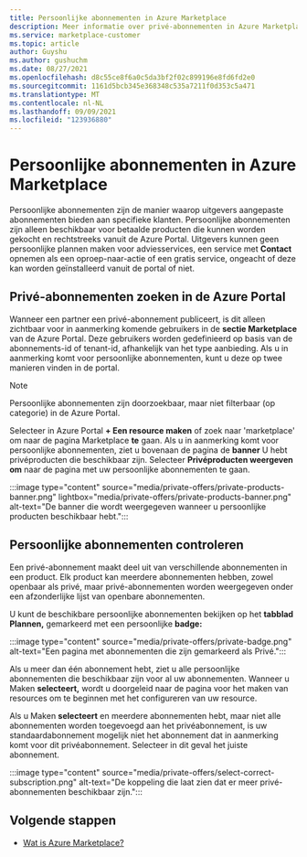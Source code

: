 ```yaml
---
title: Persoonlijke abonnementen in Azure Marketplace
description: Meer informatie over privé-abonnementen in Azure Marketplace.
ms.service: marketplace-customer
ms.topic: article
author: Guyshu
ms.author: gushuchm
ms.date: 08/27/2021
ms.openlocfilehash: d8c55ce8f6a0c5da3bf2f02c899196e8fd6fd2e0
ms.sourcegitcommit: 1161d5bcb345e368348c535a7211f0d353c5a471
ms.translationtype: MT
ms.contentlocale: nl-NL
ms.lasthandoff: 09/09/2021
ms.locfileid: "123936880"
---
```

# <a name="private-plans-in-azure-marketplace"></a>Persoonlijke abonnementen in Azure Marketplace

Persoonlijke abonnementen zijn de manier waarop uitgevers aangepaste abonnementen bieden aan specifieke klanten. Persoonlijke abonnementen zijn alleen beschikbaar voor betaalde producten die kunnen worden gekocht en rechtstreeks vanuit de Azure Portal. Uitgevers kunnen geen persoonlijke plannen maken voor adviesservices, een service met **Contact** opnemen als een oproep-naar-actie of een gratis service, ongeacht of deze kan worden geïnstalleerd vanuit de portal of niet.

## <a name="find-private-plans-in-the-azure-portal"></a>Privé-abonnementen zoeken in de Azure Portal

Wanneer een partner een privé-abonnement publiceert, is dit alleen zichtbaar voor in aanmerking komende gebruikers in de **sectie Marketplace** van de Azure Portal. Deze gebruikers worden gedefinieerd op basis van de abonnements-id of tenant-id, afhankelijk van het type aanbieding. Als u in aanmerking komt voor persoonlijke abonnementen, kunt u deze op twee manieren vinden in de portal.

> [!NOTE]
> Persoonlijke abonnementen zijn doorzoekbaar, maar niet filterbaar (op categorie) in de Azure Portal.

Selecteer in Azure Portal **+ Een resource maken** of zoek naar 'marketplace' om naar de pagina Marketplace **te** gaan. Als u in aanmerking komt voor persoonlijke abonnementen, ziet u bovenaan de pagina de **banner** U hebt privéproducten die beschikbaar zijn. Selecteer **Privéproducten weergeven om** naar de pagina met uw persoonlijke abonnementen te gaan.

:::image type="content" source="media/private-offers/private-products-banner.png" lightbox="media/private-offers/private-products-banner.png" alt-text="De banner die wordt weergegeven wanneer u persoonlijke producten beschikbaar hebt.":::

## <a name="review-private-plans"></a>Persoonlijke abonnementen controleren

Een privé-abonnement maakt deel uit van verschillende abonnementen in een product. Elk product kan meerdere abonnementen hebben, zowel openbaar als privé, maar privé-abonnementen worden weergegeven onder een afzonderlijke lijst van openbare abonnementen.

U kunt de beschikbare persoonlijke abonnementen bekijken op het **tabblad Plannen,** gemarkeerd met een persoonlijke **badge:**

:::image type="content" source="media/private-offers/private-badge.png" alt-text="Een pagina met abonnementen die zijn gemarkeerd als Privé.":::

Als u meer dan één abonnement hebt, ziet u alle persoonlijke abonnementen die beschikbaar zijn voor al uw abonnementen. Wanneer u Maken **selecteert,** wordt u doorgeleid naar de pagina voor het maken van resources om te beginnen met het configureren van uw resource.

Als u Maken **selecteert** en meerdere abonnementen hebt, maar niet alle abonnementen worden toegevoegd aan het privéabonnement, is uw standaardabonnement mogelijk niet het abonnement dat in aanmerking komt voor dit privéabonnement. Selecteer in dit geval het juiste abonnement.

:::image type="content" source="media/private-offers/select-correct-subscription.png" alt-text="De koppeling die laat zien dat er meer privé-abonnementen beschikbaar zijn.":::

## <a name="next-steps"></a>Volgende stappen

- [Wat is Azure Marketplace?](azure-marketplace-overview.md)

